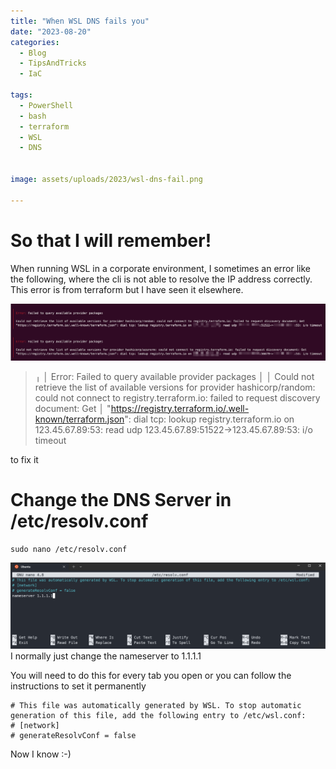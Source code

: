 ```yaml
---
title: "When WSL DNS fails you"
date: "2023-08-20"
categories:
  - Blog
  - TipsAndTricks
  - IaC

tags:
  - PowerShell
  - bash
  - terraform
  - WSL
  - DNS


image: assets/uploads/2023/wsl-dns-fail.png

---
```

# So that I will remember!

When running WSL in a corporate environment, I sometimes an error like the following, where the cli is not able to resolve the IP address correctly. This error is from terraform but I have seen it elsewhere.

[![wsl-dns-resolve](../assets/uploads/2023/wsl-dns-fail.png)](../assets/uploads/2023/wsl-dns-fail.png)
> ╷
│ Error: Failed to query available provider packages
│
│ Could not retrieve the list of available versions for provider hashicorp/random: could not connect to registry.terraform.io: failed to request discovery document: Get
│ "https://registry.terraform.io/.well-known/terraform.json": dial tcp: lookup registry.terraform.io on 123.45.67.89:53: read udp 123.45.67.89:51522->123.45.67.89:53: i/o timeout

to fix it

# Change the DNS Server in /etc/resolv.conf

```
sudo nano /etc/resolv.conf
```
[![wsl-dns-resolve](../assets/uploads/2023/wsl-dns-resolv.png)](../assets/uploads/2023/wsl-dns-resolv.png)
I normally just change the nameserver to 1.1.1.1

You will need to do this for every tab you open or you can follow the instructions to set it permanently

```
# This file was automatically generated by WSL. To stop automatic generation of this file, add the following entry to /etc/wsl.conf:
# [network]
# generateResolvConf = false
```
Now I know :-)